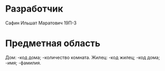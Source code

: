 # Разработчик
Сафин Ильшат Маратович 19П-3
# Предметная область
Дом:
-код дома;
-количество комната.
Жилец:
-код жилец;
-код дома;
-имя;
-фамилия.
